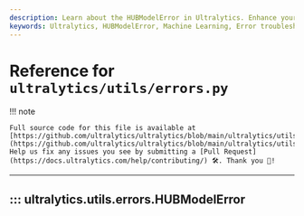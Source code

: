 ```yaml
---
description: Learn about the HUBModelError in Ultralytics. Enhance your understanding, troubleshoot errors and optimize your machine learning projects.
keywords: Ultralytics, HUBModelError, Machine Learning, Error troubleshooting, Ultralytics documentation
---
```


# Reference for `ultralytics/utils/errors.py`

!!! note

    Full source code for this file is available at [https://github.com/ultralytics/ultralytics/blob/main/ultralytics/utils/errors.py](https://github.com/ultralytics/ultralytics/blob/main/ultralytics/utils/errors.py). Help us fix any issues you see by submitting a [Pull Request](https://docs.ultralytics.com/help/contributing/) 🛠️. Thank you 🙏!

---
## ::: ultralytics.utils.errors.HUBModelError
<br><br>
